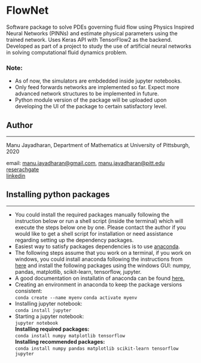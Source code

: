 # FlowNet
Software package to solve PDEs governing fluid flow using Physics Inspired Neural Networks (PINNs) and estimate physical parameters using the trained network.
Uses Keras API with TensorFlow2 as the backend. Developed as part of a project to study the use of artificial neural networks in solving computational fluid dynamics problem.   


### Note:
- As of now, the simulators are embdedded inside jupyter notebooks.   
- Only feed forwards networks are implemented so far. Expect more advanced network structures to be implemented in future.  
- Python module version of the package will be uploaded upon developing the UI  of the package to certain satisfactory level.   

## Author
-----------
Manu Jayadharan, Department of Mathematics at University of Pittsburgh, 2020

email: [manu.jayadharan@gmail.com](mailto:manu.jayadharan@gmail.com), [manu.jayadharan@pitt.edu](mailto:manu.jayadharan@pitt.edu)  
[reserachgate](https://www.researchgate.net/profile/Manu_Jayadharan)  
[linkedin](https://www.linkedin.com/in/manu-jayadharan/)

## Installing python packages
----------------------
- You could install the required packages manually following the instruction below or run a shell script (inside the terminal) which will execute the steps below one by one. Please contact the author if you would like to get a shell script for installation or need assistance regarding setting up the dependency packages.  
- Easiest way to satisfy packages dependencies is to use [anaconda](https://www.anaconda.com/).  
- The following steps assume that you work on a terminal, if you work on windows, you could install anaconda following the instructions from [here](https://docs.anaconda.com/anaconda/install/windows/) and install the following packages using the windows GUI: numpy, pandas, matplotlib, scikit-learn, tensorflow, jupyter.  
- A good documentation on installatin of anaconda can be found [here.](https://docs.anaconda.com/anaconda/install/linux/)
- Creating an environment in anaconda to keep the package versions consistent:  
`conda create --name myenv`
`conda activate myenv`
- Installing jupyter notebook:  
`conda install jupyter`
- Starting a jupyter notebook:  
 `jupyter notebook`  
__Installing required packages:__   
`conda install numpy matplotlib tensorflow`  
__Installing recommended packages:__  
`conda install numpy pandas matplotlib scikit-learn tensorflow jupyter`  

